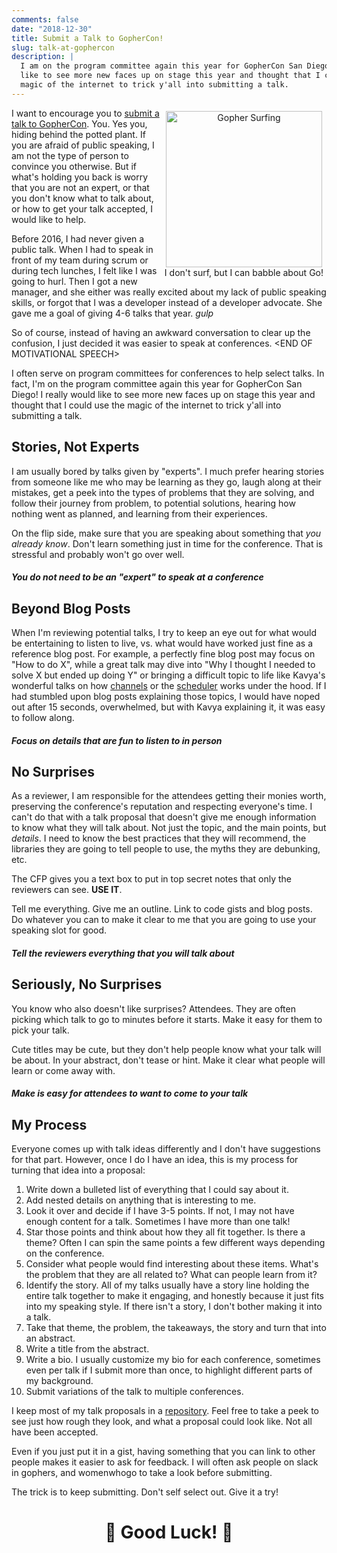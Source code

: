 ```yaml
---
comments: false
date: "2018-12-30"
title: Submit a Talk to GopherCon!
slug: talk-at-gophercon
description: |
  I am on the program committee again this year for GopherCon San Diego! I would
  like to see more new faces up on stage this year and thought that I could use the
  magic of the internet to trick y'all into submitting a talk.
---
```


<figure style="text-align: center; float: right; margin: 5px">
  <img src="/images/gophercon-2019.jpg" width="250" alt="Gopher Surfing" />
  <figcaption>
    I don't surf, but I can babble about Go!
  </figcaption>
</figure>

I want to encourage you to [submit a talk to GopherCon](https://www.papercall.io/gophercon-2019).
You. Yes you, hiding
behind the potted plant. If you are afraid of public speaking, I am not the type
of person to convince you otherwise. But if what's holding you back is worry that
you are not an expert, or that you don't know what to talk about, or how to get your
talk accepted, I would like to help.

Before 2016, I had never given a public talk. When I had to speak in front of my
team during scrum or during tech lunches, I felt like I was going to hurl. Then
I got a new manager, and she either was really excited about my lack of public
speaking skills, or forgot that I was a developer instead of a developer advocate.
She gave me a goal of giving 4-6 talks that year. _gulp_

So of course, instead of
having an awkward conversation to clear up the confusion, I just decided it was
easier to speak at conferences. &lt;END OF MOTIVATIONAL SPEECH&gt;

I often serve on program committees for conferences to help select talks. In fact,
I'm on the program committee again this year for GopherCon San Diego! I really would
like to see more new faces up on stage this year and thought that I could use the
magic of the internet to trick y'all into submitting a talk.

## Stories, Not Experts

I am usually bored by talks given by "experts".
I much prefer hearing stories from someone like me who may be learning as they go,
laugh along at their mistakes, get a peek into the types of problems that they are
solving, and follow their journey from problem, to potential solutions, hearing
how nothing went as planned, and learning from their experiences.

On the flip side, make sure that you are speaking about something that _you already
know_. Don't learn something just in time for the conference. That is stressful
and probably won't go over well.

##### You do not need to be an "expert" to speak at a conference

## Beyond Blog Posts

When I'm reviewing potential talks, I try to keep an eye out for what would be
entertaining to listen to live, vs. what would have worked just fine as a reference
blog post. For example, a perfectly fine blog post may focus on "How to do X", while
a great talk may dive into "Why I thought I needed to solve X but ended up doing Y"
or bringing a difficult topic to life like Kavya's wonderful talks on how [channels](https://www.youtube.com/watch?v=KBZlN0izeiY)
or the [scheduler](https://www.youtube.com/watch?v=YHRO5WQGh0k) works under the hood.
If I had stumbled upon blog posts explaining those topics, I would have noped
out after 15 seconds, overwhelmed, but with Kavya explaining it, it was easy to follow along.

##### Focus on details that are fun to listen to in person

## No Surprises

As a reviewer, I am responsible for the attendees getting their monies worth,
preserving the conference's reputation and respecting everyone's time. I can't do
that with a talk proposal that doesn't give me enough information to know what they
will talk about. Not just the topic, and the main points, but _details_. I need to know
the best practices that they will recommend, the libraries they are going to tell
people to use, the myths they are debunking, etc.

The CFP gives you a text box to put in top secret notes that only the reviewers can see.
**USE IT**.

Tell me everything. Give me an outline. Link to code gists and blog posts.
Do whatever you can to make it clear to me that you are going to use your speaking
slot for good.

##### Tell the reviewers everything that you will talk about

## Seriously, No Surprises

You know who also doesn't like surprises? Attendees. They are often picking which
talk to go to minutes before it starts. Make it easy for them to pick your talk.

Cute titles may be cute, but they don't help people know what your talk will be about.
In your abstract, don't tease or hint. Make it clear what people will learn
or come away with.

##### Make is easy for attendees to want to come to your talk

## My Process

Everyone comes up with talk ideas differently and I don't have suggestions for
that part. However, once I do I have an idea, this is my process for turning that
idea into a proposal:

1. Write down a bulleted list of everything that I could say about it.
1. Add nested details on anything that is interesting to me.
1. Look it over and decide if I have 3-5 points. If not, I may not have enough
  content for a talk. Sometimes I have more than one talk!
1. Star those points and think about how they all fit together. Is there a theme? Often
  I can spin the same points a few different ways depending on the conference.
1. Consider what people would find interesting about these items. What's the problem that they are all related to? What can people learn from it?
1. Identify the story. All of my talks usually have a story line holding the entire
  talk together to make it engaging, and honestly because it just fits into my
  speaking style. If there isn't a story, I don't bother making it into a talk.
1. Take that theme, the problem, the takeaways, the story and turn that into an abstract.
1. Write a title from the abstract.
1. Write a bio. I usually customize my bio for each conference,
  sometimes even per talk if I submit more than once, to highlight different parts of
  my background.
1. Submit variations of the talk to multiple conferences.

I keep most of my talk proposals in a [repository](https://github.com/carolynvs/cfp/tree/master/cfp).
Feel free to take a peek to see
just how rough they look, and what a proposal could look like. Not all have
been accepted.

Even if you just put it in a gist, having something that you can link to other people
makes it easier to ask for feedback. I will often ask people on slack in gophers,
and womenwhogo to take a look before submitting.

The trick is to keep submitting. Don't self select out. Give it a try!

<h1 align="center">🤞 Good Luck! 🤞</h1>
